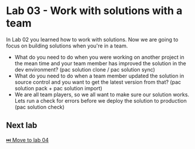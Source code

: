 # Lab 03 - Work with solutions with a team

In Lab 02 you learned how to work with solutions. Now we are going to focus on building solutions when you're in a team.

* What do you need to do when you were working on another project in the mean time and your team member has improved the solution in the dev environment? 
(pac solution clone / pac solution sync)
* What do you need to do when a team member updated the solution in source control and you want to get the latest version from that? (pac solution pack + pac solution import)
* We are all team players, so we all want to make sure our solution works. Lets run a check for errors before we deploy the solution to production (pac solution check)

## Next lab

[⏭️ Move to lab 04](../lab-04/README.md)

